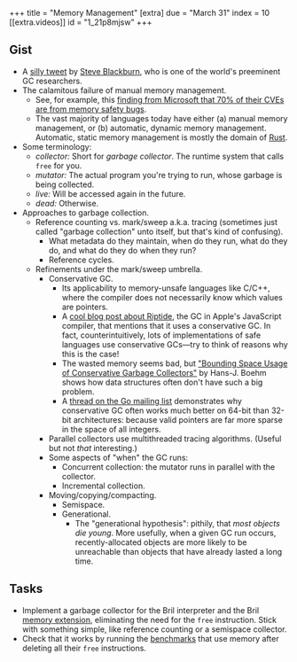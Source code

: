 +++
title = "Memory Management"
[extra]
due = "March 31"
index = 10
[[extra.videos]]
id = "1_21p8mjsw"
+++
## Gist

* A [silly tweet][tweet] by [Steve Blackburn][steve], who is one of the world's preeminent GC researchers.
* The calamitous failure of manual memory management.
    * See, for example, this [finding from Microsoft that 70% of their CVEs are from memory safety bugs][ms-bugs].
    * The vast majority of languages today have either (a) manual memory management, or (b) automatic, dynamic memory management. Automatic, static memory management is mostly the domain of [Rust][].
* Some terminology:
    * *collector:* Short for *garbage collector*. The runtime system that calls `free` for you.
    * *mutator:* The actual program you're trying to run, whose garbage is being collected.
    * *live:* Will be accessed again in the future.
    * *dead:* Otherwise.
* Approaches to garbage collection.
    * Reference counting vs. mark/sweep a.k.a. tracing (sometimes just called "garbage collection" unto itself, but that's kind of confusing).
        * What metadata do they maintain, when do they run, what do they do, and what do they do when they run?
        * Reference cycles.
    * Refinements under the mark/sweep umbrella.
        * Conservative GC.
            * Its applicability to memory-unsafe languages like C/C++, where the compiler does not necessarily know which values are pointers.
            * A [cool blog post about Riptide][riptide], the GC in Apple's JavaScript compiler, that mentions that it uses a conservative GC. In fact, counterintuitively, lots of implementations of safe languages use conservative GCs—try to think of reasons why this is the case!
            * The wasted memory seems bad, but ["Bounding Space Usage of Conservative Garbage Collectors"][boehm] by Hans-J. Boehm shows how data structures often don't have such a big problem.
            * A [thread on the Go mailing list][gothread] demonstrates why conservative GC often works much better on 64-bit than 32-bit architectures: because valid pointers are far more sparse in the space of all integers.
        * Parallel collectors use multithreaded tracing algorithms. (Useful but not *that* interesting.)
        * Some aspects of "when" the GC runs:
            * Concurrent collection: the mutator runs in parallel with the collector.
            * Incremental collection.
        * Moving/copying/compacting.
            * Semispace.
            * Generational.
                * The "generational hypothesis": pithily, that *most objects die young*. More usefully, when a given GC run occurs, recently-allocated objects are more likely to be unreachable than objects that have already lasted a long time.

[gothread]: https://groups.google.com/g/golang-nuts/c/qxlxu5RZAl0/
[boehm]: https://dl.acm.org/doi/abs/10.1145/565816.503282
[riptide]: https://webkit.org/blog/7122/introducing-riptide-webkits-retreating-wavefront-concurrent-garbage-collector/
[steve]: http://users.cecs.anu.edu.au/~steveb/
[mem]: https://capra.cs.cornell.edu/bril/lang/memory.html
[ms-bugs]: https://msrc-blog.microsoft.com/2019/07/16/a-proactive-approach-to-more-secure-code/
[rust]: https://www.rust-lang.org
[tweet]: https://twitter.com/stevemblackburn/status/1075127763739144192?lang=en

## Tasks

* Implement a garbage collector for the Bril interpreter and the Bril [memory extension][mem], eliminating the need for the `free` instruction. Stick with something simple, like reference counting or a semispace collector.
* Check that it works by running the [benchmarks][] that use memory after deleting all their `free` instructions.

[benchmarks]: https://capra.cs.cornell.edu/bril/tools/bench.html
[prop]: @/syllabus.md#proposal
